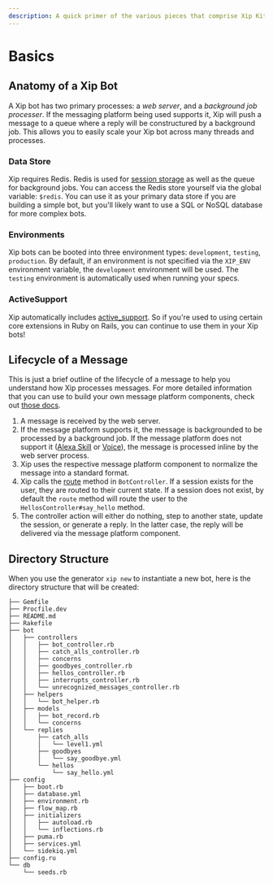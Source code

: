 ```yaml
---
description: A quick primer of the various pieces that comprise Xip Kit.
---
```


# Basics

## Anatomy of a Xip Bot

A Xip bot has two primary processes: a _web server_, and a _background job processer_. If the messaging platform being used supports it, Xip will push a message to a queue where a reply will be constructured by a background job. This allows you to easily scale your Xip bot across many threads and processes.

### Data Store

Xip requires Redis. Redis is used for [session storage](controllers/sessions/intro.md) as well as the queue for background jobs. You can access the Redis store yourself via the global variable: `$redis`. You can use it as your primary data store if you are building a simple bot, but you'll likely want to use a SQL or NoSQL database for more complex bots.

### Environments

Xip bots can be booted into three environment types: `development`, `testing`, `production`. By default, if an environment is not specified via the `XIP_ENV` environment variable, the `development` environment will be used. The `testing` environment is automatically used when running your specs.

### ActiveSupport

Xip automatically includes [active\_support](https://guides.rubyonrails.org/active_support_core_extensions.html). So if you're used to using certain core extensions in Ruby on Rails, you can continue to use them in your Xip bots!

## Lifecycle of a Message

This is just a brief outline of the lifecycle of a message to help you understand how Xip processes messages. For more detailed information that you can use to build your own message platform components, check out [those docs](building-components/message-services.md).

1. A message is received by the web server.
2. If the message platform supports it, the message is backgrounded to be processed by a background job. If the message platform does not support it \([Alexa Skill](platforms/alexa-skills.md) or [Voice](platforms/voice.md)\), the message is processed inline by the web server process.
3. Xip uses the respective message platform component to normalize the message into a standard format.
4. Xip calls the [route](controllers/route.md) method in `BotController`. If a session exists for the user, they are routed to their current state. If a session does not exist, by default the `route` method will route the user to the `HellosController#say_hello` method.
5. The controller action will either do nothing, step to another state, update the session, or generate a reply. In the latter case, the reply will be delivered via the message platform component.

## Directory Structure

When you use the generator `xip new` to instantiate a new bot, here is the directory structure that will be created:

```text
├── Gemfile
├── Procfile.dev
├── README.md
├── Rakefile
├── bot
│   ├── controllers
│   │   ├── bot_controller.rb
│   │   ├── catch_alls_controller.rb
│   │   ├── concerns
│   │   ├── goodbyes_controller.rb
│   │   ├── hellos_controller.rb
│   │   ├── interrupts_controller.rb
│   │   └── unrecognized_messages_controller.rb
│   ├── helpers
│   │   └── bot_helper.rb
│   ├── models
│   │   ├── bot_record.rb
│   │   └── concerns
│   └── replies
│       ├── catch_alls
│       │   └── level1.yml
│       ├── goodbyes
│       │   └── say_goodbye.yml
│       └── hellos
│           └── say_hello.yml
├── config
│   ├── boot.rb
│   ├── database.yml
│   ├── environment.rb
│   ├── flow_map.rb
│   ├── initializers
│   │   ├── autoload.rb
│   │   └── inflections.rb
│   ├── puma.rb
│   ├── services.yml
│   └── sidekiq.yml
├── config.ru
└── db
    └── seeds.rb
```

